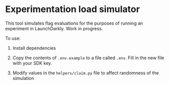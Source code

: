 # Experimentation load simulator

This tool simulates flag evaluations for the purposes of running an experiment in LaunchDarkly. Work in progress.

To use:

1. Install dependencies

2. Copy the contents of `.env.example` to a file called `.env`. Fill in the new file with your SDK key.

3. Modify values in the `helpers/claim.py` file to affect randomness of the simulation
